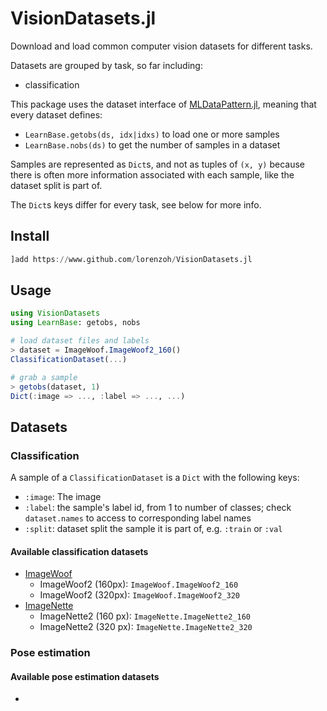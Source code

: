 # VisionDatasets.jl

Download and load common computer vision datasets for different tasks.

Datasets are grouped by task, so far including:

- classification

This package uses the dataset interface of [MLDataPattern.jl](https://github.com/JuliaML/MLDataPattern.jl), meaning that every dataset defines:

- `LearnBase.getobs(ds, idx|idxs)` to load one or more samples
- `LearnBase.nobs(ds)` to get the number of samples in a dataset


Samples are represented as `Dict`s, and not as tuples of `(x, y)` because there is often more information associated with each sample, like the dataset split is part of.

The `Dict`s keys differ for every task, see below for more info.

## Install

```julia
]add https://www.github.com/lorenzoh/VisionDatasets.jl
```

## Usage

```julia
using VisionDatasets
using LearnBase: getobs, nobs

# load dataset files and labels
> dataset = ImageWoof.ImageWoof2_160()
ClassificationDataset(...)

# grab a sample
> getobs(dataset, 1)
Dict(:image => ..., :label => ..., ...)
```

## Datasets

### Classification 

A sample of a `ClassificationDataset` is a `Dict` with the following keys:

- `:image`: The image
- `:label`: the sample's label id, from 1 to number of classes; check `dataset.names` to access to corresponding label names
- `:split`: dataset split the sample it is part of, e.g. `:train` or `:val`

#### Available classification datasets

- [ImageWoof](https://github.com/fastai/imagenette)
    - ImageWoof2 (160px): `ImageWoof.ImageWoof2_160`
    - ImageWoof2 (320px): `ImageWoof.ImageWoof2_320`
- [ImageNette](https://github.com/fastai/imagenette)
    - ImageNette2 (160 px): `ImageNette.ImageNette2_160`
    - ImageNette2 (320 px): `ImageNette.ImageNette2_320`



### Pose estimation

#### Available pose estimation datasets

- [MPII]: `MPII.mpii()`